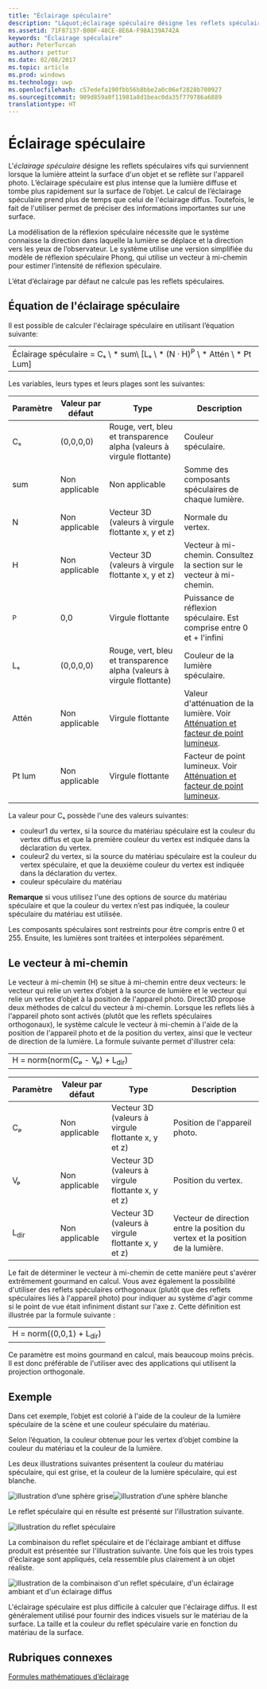```yaml
---
title: "Éclairage spéculaire"
description: "L&quot;éclairage spéculaire désigne les reflets spéculaires vifs qui surviennent lorsque la lumière atteint la surface d&quot;un objet et se reflète sur l&quot;appareil photo."
ms.assetid: 71F87137-B00F-48CE-8E6A-F98A139A742A
keywords: "Éclairage spéculaire"
author: PeterTurcan
ms.author: pettur
ms.date: 02/08/2017
ms.topic: article
ms.prod: windows
ms.technology: uwp
ms.openlocfilehash: c57edefa190fbb56b8bbe2a0c06ef2828b780927
ms.sourcegitcommit: 909d859a0f11981a8d1beac0da35f779786a6889
translationtype: HT
---
```

# <a name="specular-lighting"></a>Éclairage spéculaire


L'*éclairage spéculaire* désigne les reflets spéculaires vifs qui surviennent lorsque la lumière atteint la surface d'un objet et se reflète sur l'appareil photo. L’éclairage spéculaire est plus intense que la lumière diffuse et tombe plus rapidement sur la surface de l’objet. Le calcul de l’éclairage spéculaire prend plus de temps que celui de l'éclairage diffus. Toutefois, le fait de l'utiliser permet de préciser des informations importantes sur une surface.

La modélisation de la réflexion spéculaire nécessite que le système connaisse la direction dans laquelle la lumière se déplace et la direction vers les yeux de l’observateur. Le système utilise une version simplifiée du modèle de réflexion spéculaire Phong, qui utilise un vecteur à mi-chemin pour estimer l’intensité de réflexion spéculaire.

L’état d’éclairage par défaut ne calcule pas les reflets spéculaires.

## <a name="span-idspecularlightingequationspanspan-idspecularlightingequationspanspan-idspecularlightingequationspanspecular-lighting-equation"></a><span id="Specular_Lighting_Equation"></span><span id="specular_lighting_equation"></span><span id="SPECULAR_LIGHTING_EQUATION"></span>Équation de l'éclairage spéculaire


Il est possible de calculer l'éclairage spéculaire en utilisant l’équation suivante:

|                                                                             |
|-----------------------------------------------------------------------------|
| Éclairage spéculaire = Cₛ \ * sum\ [Lₛ \ * (N · H)<sup>P</sup> \ * Attén \ * Pt Lum\] |

 

Les variables, leurs types et leurs plages sont les suivantes:

| Paramètre    | Valeur par défaut | Type                                                             | Description                                                                                            |
|--------------|---------------|------------------------------------------------------------------|--------------------------------------------------------------------------------------------------------|
| Cₛ           | (0,0,0,0)     | Rouge, vert, bleu et transparence alpha (valeurs à virgule flottante) | Couleur spéculaire.                                                                                        |
| sum          | Non applicable           | Non applicable                                                              | Somme des composants spéculaires de chaque lumière.                                                          |
| N            | Non applicable           | Vecteur 3D (valeurs à virgule flottante x, y et z)                    | Normale du vertex.                                                                                         |
| H            | Non applicable           | Vecteur 3D (valeurs à virgule flottante x, y et z)                    | Vecteur à mi-chemin. Consultez la section sur le vecteur à mi-chemin.                                                |
| <sup>P</sup> | 0,0           | Virgule flottante                                                   | Puissance de réflexion spéculaire. Est comprise entre 0 et + l'infini                                                     |
| Lₛ           | (0,0,0,0)     | Rouge, vert, bleu et transparence alpha (valeurs à virgule flottante) | Couleur de la lumière spéculaire.                                                                                  |
| Attén        | Non applicable           | Virgule flottante                                                   | Valeur d'atténuation de la lumière. Voir [Atténuation et facteur de point lumineux](attenuation-and-spotlight-factor.md). |
| Pt lum         | Non applicable           | Virgule flottante                                                   | Facteur de point lumineux. Voir [Atténuation et facteur de point lumineux](attenuation-and-spotlight-factor.md).        |

 

La valeur pour Cₛ possède l'une des valeurs suivantes:

-   couleur1 du vertex, si la source du matériau spéculaire est la couleur du vertex diffus et que la première couleur du vertex est indiquée dans la déclaration du vertex.
-   couleur2 du vertex, si la source du matériau spéculaire est la couleur du vertex spéculaire, et que la deuxième couleur du vertex est indiquée dans la déclaration du vertex.
-   couleur spéculaire du matériau

**Remarque** si vous utilisez l'une des options de source du matériau spéculaire et que la couleur du vertex n’est pas indiquée, la couleur spéculaire du matériau est utilisée.

 

Les composants spéculaires sont restreints pour être compris entre 0 et 255. Ensuite, les lumières sont traitées et interpolées séparément.

## <a name="span-idthehalfwayvectorspanspan-idthehalfwayvectorspanspan-idthehalfwayvectorspanthe-halfway-vector"></a><span id="The_Halfway_Vector"></span><span id="the_halfway_vector"></span><span id="THE_HALFWAY_VECTOR"></span>Le vecteur à mi-chemin


Le vecteur à mi-chemin (H) se situe à mi-chemin entre deux vecteurs: le vecteur qui relie un vertex d’objet à la source de lumière et le vecteur qui relie un vertex d’objet à la position de l'appareil photo. Direct3D propose deux méthodes de calcul du vecteur à mi-chemin. Lorsque les reflets liés à l'appareil photo sont activés (plutôt que les reflets spéculaires orthogonaux), le système calcule le vecteur à mi-chemin à l'aide de la position de l'appareil photo et de la position du vertex, ainsi que le vecteur de direction de la lumière. La formule suivante permet d'illustrer cela:

|                                           |
|-------------------------------------------|
| H = norm(norm(Cₚ - Vₚ) + L<sub>dir</sub>) |

 

| Paramètre       | Valeur par défaut | Type                                          | Description                                                  |
|-----------------|---------------|-----------------------------------------------|--------------------------------------------------------------|
| Cₚ              | Non applicable           | Vecteur 3D (valeurs à virgule flottante x, y et z) | Position de l'appareil photo.                                             |
| Vₚ              | Non applicable           | Vecteur 3D (valeurs à virgule flottante x, y et z) | Position du vertex.                                             |
| L<sub>dir</sub> | Non applicable           | Vecteur 3D (valeurs à virgule flottante x, y et z) | Vecteur de direction entre la position du vertex et la position de la lumière. |

 

Le fait de déterminer le vecteur à mi-chemin de cette manière peut s'avérer extrêmement gourmand en calcul. Vous avez également la possibilité d'utiliser des reflets spéculaires orthogonaux (plutôt que des reflets spéculaires liés à l'appareil photo) pour indiquer au système d'agir comme si le point de vue était infiniment distant sur l'axe z. Cette définition est illustrée par la formule suivante :

|                                     |
|-------------------------------------|
| H = norm((0,0,1) + L<sub>dir</sub>) |

 

Ce paramètre est moins gourmand en calcul, mais beaucoup moins précis. Il est donc préférable de l'utiliser avec des applications qui utilisent la projection orthogonale.

## <a name="span-idexamplespanspan-idexamplespanspan-idexamplespanexample"></a><span id="Example"></span><span id="example"></span><span id="EXAMPLE"></span>Exemple


Dans cet exemple, l’objet est colorié à l'aide de la couleur de la lumière spéculaire de la scène et une couleur spéculaire du matériau.

Selon l’équation, la couleur obtenue pour les vertex d’objet combine la couleur du matériau et la couleur de la lumière.

Les deux illustrations suivantes présentent la couleur du matériau spéculaire, qui est grise, et la couleur de la lumière spéculaire, qui est blanche.

![illustration d’une sphère grise](images/amb1.jpg)![illustration d’une sphère blanche](images/lightwhite.jpg)

Le reflet spéculaire qui en résulte est présenté sur l’illustration suivante.

![illustration du reflet spéculaire](images/lights.jpg)

La combinaison du reflet spéculaire et de l'éclairage ambiant et diffuse produit est présentée sur l'illustration suivante. Une fois que les trois types d'éclairage sont appliqués, cela ressemble plus clairement à un objet réaliste.

![illustration de la combinaison d'un reflet spéculaire, d'un éclairage ambiant et d'un éclairage diffus](images/lightads.jpg)

L'éclairage spéculaire est plus difficile à calculer que l'éclairage diffus. Il est généralement utilisé pour fournir des indices visuels sur le matériau de la surface. La taille et la couleur du reflet spéculaire varie en fonction du matériau de la surface.

## <a name="span-idrelated-topicsspanrelated-topics"></a><span id="related-topics"></span>Rubriques connexes


[Formules mathématiques d’éclairage](mathematics-of-lighting.md)

 

 




